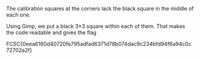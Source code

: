 The calibration squares at the corners lack the black square in the middle of each one.

Using Gimp, we put a black 3\*3 square within each of them. That makes the code readable and gives the flag

FCSC{0eea6160d40720fe795adfad6371d78b074dac9c234bfd94f6a94c0c72702a2f}
